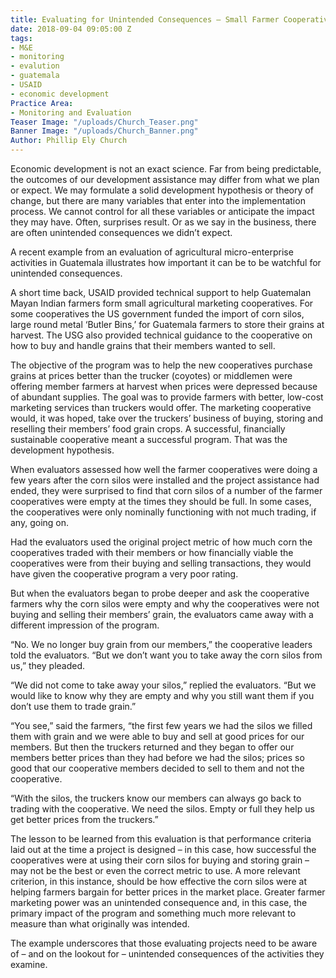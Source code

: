 ```yaml
---
title: Evaluating for Unintended Consequences – Small Farmer Cooperatives in Guatemala
date: 2018-09-04 09:05:00 Z
tags:
- M&E
- monitoring
- evalution
- guatemala
- USAID
- economic development
Practice Area:
- Monitoring and Evaluation
Teaser Image: "/uploads/Church_Teaser.png"
Banner Image: "/uploads/Church_Banner.png"
Author: Phillip Ely Church
---
```


Economic development is not an exact science. Far from being predictable, the outcomes of our development assistance may differ from what we plan or expect. We may formulate a solid development hypothesis or theory of change, but there are many variables that enter into the implementation process. We cannot control for all these variables or anticipate the impact they may have. Often, surprises result.  Or as we say in the business, there are often unintended consequences we didn’t expect. 

A recent example from an evaluation of agricultural micro-enterprise activities in Guatemala illustrates how important it can be to be watchful for unintended consequences. 

A short time back, USAID provided technical support to help Guatemalan Mayan Indian farmers form small agricultural marketing cooperatives. For some cooperatives the US government funded the import of corn silos, large round metal ‘Butler Bins,’ for Guatemala farmers to store their grains at harvest. The USG also provided technical guidance to the cooperative on how to buy and handle grains that their members wanted to sell. 

The objective of the program was to help the new cooperatives purchase grains at prices better than the trucker (coyotes) or middlemen were offering member farmers at harvest when prices were depressed because of abundant supplies. The goal was to provide farmers with better, low-cost marketing services than truckers would offer. The marketing cooperative would, it was hoped, take over the truckers’ business of buying, storing and reselling their members’ food grain crops. A successful, financially sustainable cooperative meant a successful program. That was the development hypothesis.

When evaluators assessed how well the farmer cooperatives were doing a few years after the corn silos were installed and the project assistance had ended, they were surprised to find that corn silos of a number of the farmer cooperatives were empty at the times they should be full. In some cases, the cooperatives were only nominally functioning with not much trading, if any, going on. 

Had the evaluators used the original project metric of how much corn the cooperatives traded with their members or how financially viable the cooperatives were from their buying and selling transactions, they would have given the cooperative program a very poor rating.

But when the evaluators began to probe deeper and ask the cooperative farmers why the corn silos were empty and why the cooperatives were not buying and selling their members’ grain, the evaluators came away with a different impression of the program.

“No. We no longer buy grain from our members,” the cooperative leaders told the evaluators. “But we don’t want you to take away the corn silos from us,” they pleaded. 

“We did not come to take away your silos,” replied the evaluators. “But we would like to know why they are empty and why you still want them if you don’t use them to trade grain.” 

“You see,” said the farmers, “the first few years we had the silos we filled them with grain and we were able to buy and sell at good prices for our members. But then the truckers returned and they began to offer our members better prices than they had before we had the silos; prices so good that our cooperative members decided to sell to them and not the cooperative.

“With the silos, the truckers know our members can always go back to trading with the cooperative. We need the silos. Empty or full they help us get better prices from the truckers.”

The lesson to be learned from this evaluation is that performance criteria laid out at the time a project is designed – in this case, how successful the cooperatives were at using their corn silos for buying and storing grain – may not be the best or even the correct metric to use. A more relevant criterion, in this instance, should be how effective the corn silos were at helping farmers bargain for better prices in the market place. Greater farmer marketing power was an unintended consequence and, in this case, the primary impact of the program and something much more relevant to measure than what originally was intended.

The example underscores that those evaluating projects need to be aware of – and on the lookout for – unintended consequences of the activities they examine. 

